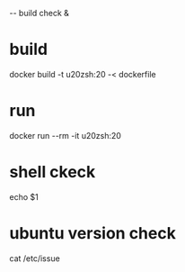 
-- build check & 

# build

docker build -t u20zsh:20 -< dockerfile

# run

docker run --rm -it  u20zsh:20 


# shell ckeck

echo $1

# ubuntu version check

cat /etc/issue
